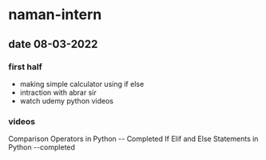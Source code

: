 # naman-intern

## date 08-03-2022

### first half
- making simple calculator using if else
- intraction with abrar sir
- watch udemy python videos 

###  videos
  Comparison Operators in Python -- Completed 
  If Elif and Else Statements in Python --completed
 
 